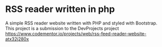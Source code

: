 # RSS reader written in php

A simple RSS reader website written with PHP and styled with Bootstrap.
This project is a submission to the DevProjects project https://www.codementor.io/projects/web/rss-feed-reader-website-atx32j280x
